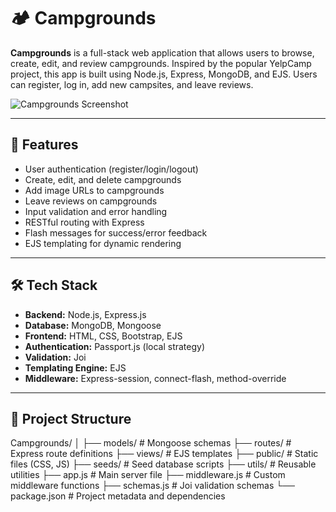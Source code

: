 # 🏕️ Campgrounds

**Campgrounds** is a full-stack web application that allows users to browse, create, edit, and review campgrounds. Inspired by the popular YelpCamp project, this app is built using Node.js, Express, MongoDB, and EJS. Users can register, log in, add new campsites, and leave reviews.

![Campgrounds Screenshot](https://via.placeholder.com/1000x400?text=Campgrounds+App+Screenshot)

---

## 🚀 Features

- User authentication (register/login/logout)
- Create, edit, and delete campgrounds
- Add image URLs to campgrounds
- Leave reviews on campgrounds
- Input validation and error handling
- RESTful routing with Express
- Flash messages for success/error feedback
- EJS templating for dynamic rendering

---

## 🛠️ Tech Stack

- **Backend:** Node.js, Express.js
- **Database:** MongoDB, Mongoose
- **Frontend:** HTML, CSS, Bootstrap, EJS
- **Authentication:** Passport.js (local strategy)
- **Validation:** Joi
- **Templating Engine:** EJS
- **Middleware:** Express-session, connect-flash, method-override

---

## 📁 Project Structure

Campgrounds/
│
├── models/ # Mongoose schemas
├── routes/ # Express route definitions
├── views/ # EJS templates
├── public/ # Static files (CSS, JS)
├── seeds/ # Seed database scripts
├── utils/ # Reusable utilities
├── app.js # Main server file
├── middleware.js # Custom middleware functions
├── schemas.js # Joi validation schemas
└── package.json # Project metadata and dependencies